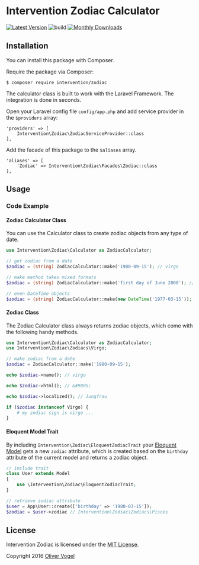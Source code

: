 # Intervention Zodiac Calculator

[![Latest Version](https://img.shields.io/packagist/v/intervention/zodiac.svg)](https://packagist.org/packages/intervention/zodiac)
![build](https://github.com/Intervention/zodiac/workflows/build/badge.svg)
[![Monthly Downloads](https://img.shields.io/packagist/dm/intervention/zodiac.svg)](https://packagist.org/packages/intervention/zodiac/stats)

## Installation

You can install this package with Composer.

Require the package via Composer:

    $ composer require intervention/zodiac

The calculator class is built to work with the Laravel Framework. The integration is done in seconds.

Open your Laravel config file `config/app.php` and add service provider in the `$providers` array:
    
    'providers' => [
        Intervention\Zodiac\ZodiacServiceProvider::class
    ],

Add the facade of this package to the `$aliases` array.

    'aliases' => [
        'Zodiac' => Intervention\Zodiac\Facades\Zodiac::class
    ],

## Usage

### Code Example

#### Zodiac Calculator Class

You can use the Calculator class to create zodiac objects from any type of date.

```php
use Intervention\Zodiac\Calculator as ZodiacCalculator;

// get zodiac from a date
$zodiac = (string) ZodiacCalculator::make('1980-09-15'); // virgo

// make method takes mixed formats
$zodiac = (string) ZodiacCalculator::make('first day of June 2008'); // gemini

// even DateTime objects
$zodiac = (string) ZodiacCalculator::make(new DateTime('1977-03-15')); // pesces
```

#### Zodiac Class

The Zodiac Calculator class always returns zodiac objects, which come with the following handy methods.

```php
use Intervention\Zodiac\Calculator as ZodiacCalculator;
use Intervention\Zodiac\Zodiacs\Virgo;

// make zodiac from a date
$zodiac = ZodiacCalculator::make('1980-09-15');

echo $zodiac->name(); // virgo

echo $zodiac->html(); // &#9805;

echo $zodiac->localized(); // Jungfrau

if ($zodiac instanceof Virgo) {
    # my zodiac sign is virgo ...
}

```

#### Eloquent Model Trait

By including `Intervention\Zodiac\EloquentZodiacTrait` your [Eloquent Model](https://laravel.com/docs/eloquent) gets a new `zodiac` attribute, which is created based on the `birthday` attribute of the current model and returns a zodiac object.

```php
// include trait
class User extends Model
{
    use \Intervention\Zodiac\EloquentZodiacTrait;
}

// retrieve zodiac attribute
$user = App\User::create(['birthday' => '1980-03-15']);
$zodiac = $user->zodiac // Intervention\Zodiac\Zodiacs\Pisces
```


## License

Intervention Zodiac is licensed under the [MIT License](http://opensource.org/licenses/MIT).

Copyright 2016 [Oliver Vogel](https://olivervogel.com/)
